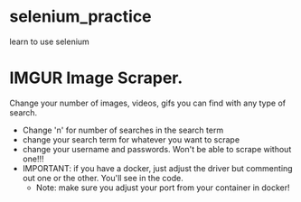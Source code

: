 # selenium_practice
learn to use selenium

# IMGUR Image Scraper. 
Change your number of images, videos, gifs you can find with any type of search. 
- Change 'n' for number of searches in the search term
- change your search term for whatever you want to scrape
- change your username and passwords. Won't be able to scrape without one!!!
- IMPORTANT: if you have a docker, just adjust the driver but commenting out one or the other. You'll see in the code.
   - Note: make sure you adjust your port from your container in docker!
